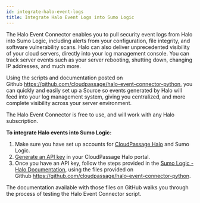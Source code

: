 ```yaml
---
id: integrate-halo-event-logs
title: Integrate Halo Event Logs into Sumo Logic
---
```



The Halo Event Connector enables you to pull security event logs from Halo into Sumo Logic, including alerts from your configuration, file integrity, and software vulnerability scans. Halo can also deliver unprecedented visibility of your cloud servers, directly into your log management console. You can track server events such as your server rebooting, shutting down, changing IP addresses, and much more.

Using the scripts and documentation posted on Github https://github.com/cloudpassage/halo-event-connector-python,
you can quickly and easily set up a Source so events generated by Halo will feed into your log management system, giving you centralized, and more complete visibility across your server environment.

The Halo Event Connector is free to use, and will work with any Halo subscription.  

**To integrate Halo events into Sumo Logic:**

1. Make sure you have set up accounts for [CloudPassage Halo](http://pages.cloudpassage.com/halo-pro.html) and Sumo Logic.
1. [Generate an API key](https://support.cloudpassage.com/entries/23631996-Generating-an-API-key) in your CloudPassage Halo portal.  
1. Once you have an API key, follow the steps provided in the [Sumo Logic - Halo Documentation](https://github.com/cloudpassage/halo-event-connector-python/blob/master/Halo-Event-Connector_SumoLogic.pdf), using the files provided on Github https://github.com/cloudpassage/halo-event-connector-python.

The documentation available with those files on GitHub walks you through the process of testing the Halo Event Connector script.  

